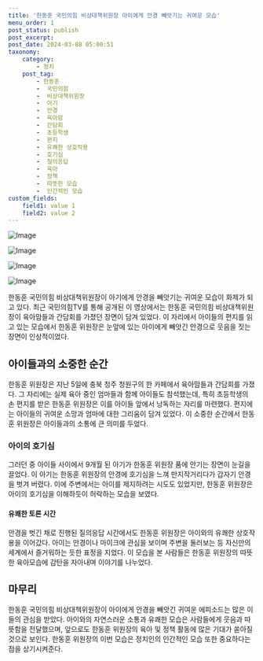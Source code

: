 ```yaml
---
title: '한동훈 국민의힘 비상대책위원장 아이에게 안경 빼앗기는 귀여운 모습'
menu_order: 1
post_status: publish
post_excerpt: 
post_date: 2024-03-08 05:00:51
taxonomy:
    category:
        - 정치
    post_tag:
        - 한동훈
        -  국민의힘
        -  비상대책위원장
        -  아기
        -  안경
        -  육아맘
        -  간담회
        -  초등학생
        -  편지
        -  유쾌한 상호작용
        -  호기심
        -  질의응답
        -  육아
        -  정책
        -  따뜻한 모습
        -  인간적인 모습
custom_fields:
    field1: value 1
    field2: value 2
---
```


![Image](https://imgnews.pstatic.net/image/081/2024/03/07/0003435372_001_20240307093601172.png?type=w647)

![Image](https://imgnews.pstatic.net/image/081/2024/03/07/0003435372_002_20240307093601229.png?type=w647)

![Image](https://imgnews.pstatic.net/image/081/2024/03/07/0003435372_003_20240307093601284.jpg?type=w647)

![Image](https://imgnews.pstatic.net/image/081/2024/03/07/0003435372_004_20240307093601327.jpg?type=w647)

한동훈 국민의힘 비상대책위원장이 아기에게 안경을 빼앗기는 귀여운 모습이 화제가 되고 있다. 최근 국민의힘TV를 통해 공개된 이 영상에서는 한동훈 국민의힘 비상대책위원장이 육아맘들과 간담회를 가졌던 장면이 담겨 있었다. 이 자리에서 아이들의 편지를 읽고 있는 모습에서 한동훈 위원장은 눈앞에 있는 아이에게 빼앗긴 안경으로 웃음을 짓는 장면이 인상적이었다.
## 아이들과의 소중한 순간
한동훈 위원장은 지난 5일에 충북 청주 청원구의 한 카페에서 육아맘들과 간담회를 가졌다. 그 자리에는 실제 육아 중인 엄마들과 함께 아이들도 참석했는데, 특히 초등학생의 손 편지를 받은 한동훈 위원장은 이를 아이들 앞에서 낭독하는 자리를 마련했다. 편지에는 아이들의 귀여운 소망과 엄마에 대한 그리움이 담겨 있었다. 이 소중한 순간에서 한동훈 위원장은 아이들과의 소통에 큰 의미를 두었다.
### 아이의 호기심
그러던 중 아이들 사이에서 9개월 된 아기가 한동훈 위원장 품에 안기는 장면이 눈길을 끌었다. 이 아기는 한동훈 위원장의 안경에 호기심을 느껴 만지작거리다가 갑자기 안경을 벗겨 버렸다. 이에 주변에서는 아이를 제지하려는 시도도 있었지만, 한동훈 위원장은 아이의 호기심을 이해하듯이 허락하는 모습을 보였다.
#### 유쾌한 토론 시간
안경을 벗긴 채로 진행된 질의응답 시간에서도 한동훈 위원장은 아이와의 유쾌한 상호작용을 이어갔다. 아이는 안경이나 마이크에 관심을 보이며 주변을 둘러보는 등 자신만의 세계에서 즐거워하는 듯한 표정을 지었다. 이 모습을 본 사람들은 한동훈 위원장의 따뜻한 육아모습에 감탄을 자아내며 이야기를 나누었다.
## 마무리
한동훈 국민의힘 비상대책위원장이 아이에게 안경을 빼앗긴 귀여운 에피소드는 많은 이들의 관심을 받았다. 아이와의 자연스러운 소통과 유쾌한 모습은 사람들에게 웃음과 따뜻함을 전달했으며, 앞으로도 한동훈 위원장의 육아 및 정책 활동에 많은 기대가 쏟아질 것으로 보인다. 한동훈 위원장의 이번 모습은 정치인의 인간적인 모습 또한 중요하다는 점을 상기시켜준다.
